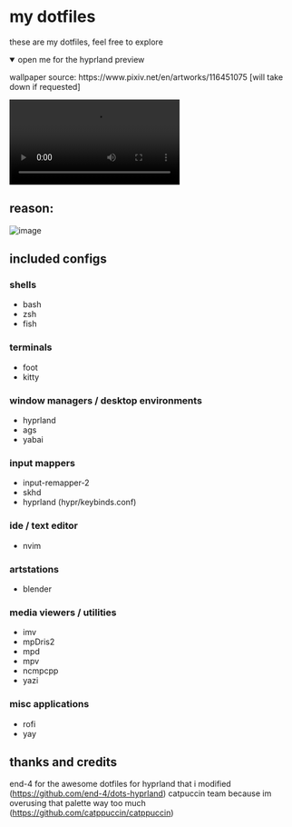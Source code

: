 # my dotfiles

these are my dotfiles, feel free to explore

<details open>
  <summary>open me for the hyprland preview</summary>
  <p>wallpaper source: https://www.pixiv.net/en/artworks/116451075 [will take down if requested]</p>
  <video src="https://github.com/dokxid/dotfiles/assets/24466519/076c6635-ac0f-422a-bab7-a18ffdcaa08f"/>
</details>

## reason:
![image](https://github.com/dokxid/dotfiles/assets/24466519/6d231af5-8e59-4603-b5bd-619de0b5307b)

## included configs
### shells
- bash
- zsh
- fish
### terminals
- foot
- kitty
### window managers / desktop environments
- hyprland
- ags
- yabai
### input mappers
- input-remapper-2
- skhd
- hyprland (hypr/keybinds.conf)
### ide / text editor
- nvim
### artstations
- blender
### media viewers / utilities
- imv
- mpDris2
- mpd
- mpv
- ncmpcpp
- yazi
### misc applications
- rofi
- yay

## thanks and credits
end-4 for the awesome dotfiles for hyprland that i modified (https://github.com/end-4/dots-hyprland)
catpuccin team because im overusing that palette way too much (https://github.com/catppuccin/catppuccin)
